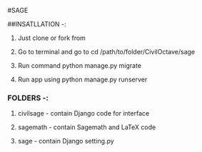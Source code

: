 #SAGE

##INSATLLATION -:

1. Just clone or fork from 

2. Go to terminal and go to 
	cd  /path/to/folder/CivilOctave/sage

3. Run command python manage.py migrate

4. Run app using python manage.py runserver


### FOLDERS -:

1. civilsage - contain Django code for interface 

2. sagemath - contain Sagemath and LaTeX code  

3. sage - contain Django setting.py

